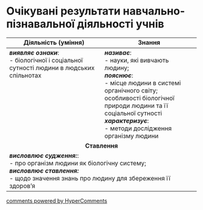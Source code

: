 <div id="hypercomments_widget" class="js-hypercomments-widget invisible"></div>

# Очікувані результати навчально-пізнавальної діяльності учнів

<table>
  <tr>
    <td width="50%" align="center"><b>Діяльність (уміння)</b></td>
    <td width="50%" align="center"><b>Знання</b></td>
  </tr>
<tbody>
  <tr>
<td width="50%" style="vertical-align:top !important;">
<b><i>виявляє ознаки</i></b>: <br>
- біологічної і соціальної сутності людини в людських спільнотах

</td>
<td width="50%" style="vertical-align:top !important;">
<b><i>називає</i></b>: <br>
- науки, які вивчають людину; <br>
<b><i>пояснює</i></b>:<br>
- місце людини в системі органічного світу;
особливості біологічної природи людини та її соціальної сутності <br>
<b><i>характеризує</i></b>: <br>
- методи дослідження організму людини
<br>


</td>
  </tr>
    <tr>
<td align="center" colspan="2" width="100%" style="vertical-align:top !important;">
<b>Ставлення</b>
</td>
  </tr>
    <tr>
<td colspan="2" width="100%" style="vertical-align:top !important;">
<b><i> висловлює судження:</i></b>:<br>
- про організм людини як біологічну систему;<br>
<b><i>висловлює ставлення:</i></b><br>
- щодо значення знань про людину для збереження її здоров’я


</td>
  </tr>
</table>

<div class="js-hypercomments-container">
<a href="http://hypercomments.com" class="hc-link" title="comments widget">comments powered by HyperComments</a>
</div>